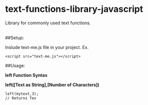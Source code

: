 # text-functions-library-javascript
Library for commonly used text functions.<br /><br />

##Setup:

Inslude text-me.js file in your project.
Ex.

```
<script src="text-me.js"></script>
```

##Usage:

**left Function Syntax**

  **left([Text as String],[Number of Characters])**
```
left(mytext,3);
// Returns Tex
```
